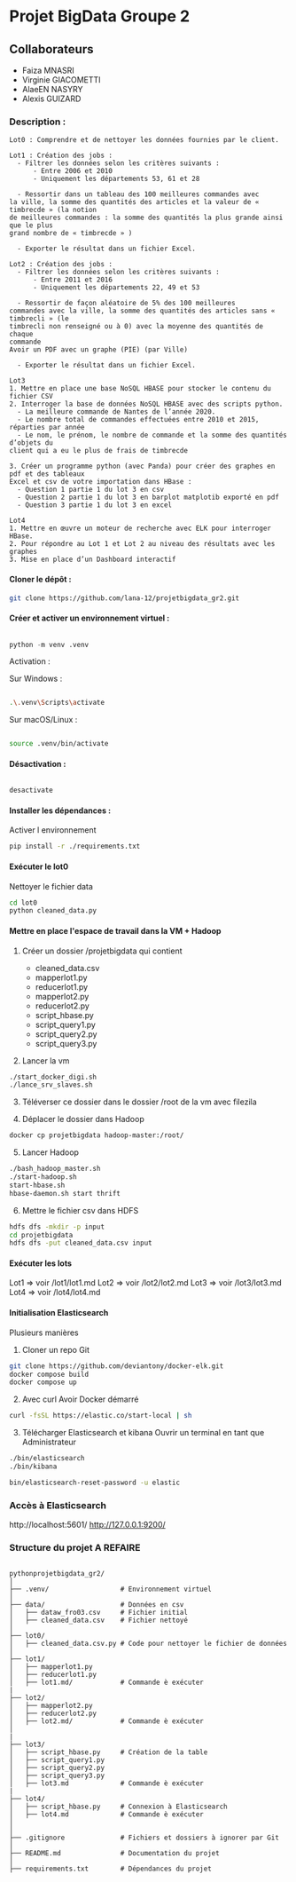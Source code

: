 # Projet BigData Groupe 2 



## Collaborateurs
  - Faiza MNASRI
  - Virginie GIACOMETTI
  - AlaeEN NASYRY
  - Alexis GUIZARD 

### Description :
```
Lot0 : Comprendre et de nettoyer les données fournies par le client.

```

```
Lot1 : Création des jobs :
  - Filtrer les données selon les critères suivants : 
      - Entre 2006 et 2010
      - Uniquement les départements 53, 61 et 28

  - Ressortir dans un tableau des 100 meilleures commandes avec
la ville, la somme des quantités des articles et la valeur de « timbrecde » (la notion
de meilleures commandes : la somme des quantités la plus grande ainsi que le plus
grand nombre de « timbrecde » )

  - Exporter le résultat dans un fichier Excel.
```

```
Lot2 : Création des jobs :
  - Filtrer les données selon les critères suivants : 
      - Entre 2011 et 2016
      - Uniquement les départements 22, 49 et 53

  - Ressortir de façon aléatoire de 5% des 100 meilleures
commandes avec la ville, la somme des quantités des articles sans « timbrecli » (le
timbrecli non renseigné ou à 0) avec la moyenne des quantités de chaque
commande
Avoir un PDF avec un graphe (PIE) (par Ville)

  - Exporter le résultat dans un fichier Excel.
```

```
Lot3 
1. Mettre en place une base NoSQL HBASE pour stocker le contenu du fichier CSV
2. Interroger la base de données NoSQL HBASE avec des scripts python.
  - La meilleure commande de Nantes de l’année 2020.
  - Le nombre total de commandes effectuées entre 2010 et 2015, réparties par année
  - Le nom, le prénom, le nombre de commande et la somme des quantités d’objets du
client qui a eu le plus de frais de timbrecde

3. Créer un programme python (avec Panda) pour créer des graphes en pdf et des tableaux
Excel et csv de votre importation dans HBase :
  - Question 1 partie 1 du lot 3 en csv
  - Question 2 partie 1 du lot 3 en barplot matplotib exporté en pdf
  - Question 3 partie 1 du lot 3 en excel
```

```
Lot4
1. Mettre en œuvre un moteur de recherche avec ELK pour interroger HBase.
2. Pour répondre au Lot 1 et Lot 2 au niveau des résultats avec les graphes
3. Mise en place d’un Dashboard interactif
```


#### Cloner le dépôt :

```bash
git clone https://github.com/lana-12/projetbigdata_gr2.git
```

#### Créer et activer un environnement virtuel :

```python

python -m venv .venv

```

Activation :

Sur Windows :

```bash

.\.venv\Scripts\activate

```

Sur macOS/Linux :
```bash

source .venv/bin/activate

```

#### Désactivation :
```bash

desactivate

```

#### Installer les dépendances :

Activer l environnement
```bash
pip install -r ./requirements.txt

```
#### Exécuter le lot0

Nettoyer le fichier data
```bash
cd lot0
python cleaned_data.py
```


#### Mettre en place l'espace de travail dans la VM + Hadoop

1. Créer un dossier /projetbigdata qui contient 
    - cleaned_data.csv
    - mapperlot1.py
    - reducerlot1.py
    - mapperlot2.py
    - reducerlot2.py
    - script_hbase.py
    - script_query1.py
    - script_query2.py
    - script_query3.py


2. Lancer la vm 
```bash
./start_docker_digi.sh
./lance_srv_slaves.sh
```

3. Téléverser ce dossier dans le dossier /root de la vm avec filezila

4. Déplacer le dossier dans Hadoop
```bash
docker cp projetbigdata hadoop-master:/root/
```

5. Lancer Hadoop
```bash
./bash_hadoop_master.sh
./start-hadoop.sh
start-hbase.sh
hbase-daemon.sh start thrift
```

6. Mettre le fichier csv dans HDFS
```bash
hdfs dfs -mkdir -p input
cd projetbigdata
hdfs dfs -put cleaned_data.csv input
```


#### Exécuter les lots

Lot1 => voir /lot1/lot1.md
Lot2 => voir /lot2/lot2.md
Lot3 => voir /lot3/lot3.md
Lot4 => voir /lot4/lot4.md


#### Initialisation Elasticsearch

Plusieurs manières 

1. Cloner un repo Git 
```bash
git clone https://github.com/deviantony/docker-elk.git
docker compose build
docker compose up
```

2. Avec curl 
Avoir Docker démarré
```bash
curl -fsSL https://elastic.co/start-local | sh

```

3. Télécharger Elasticsearch et kibana
Ouvrir un terminal en tant que Administrateur
```bash
./bin/elasticsearch
./bin/kibana

bin/elasticsearch-reset-password -u elastic

```


### Accès à Elasticsearch

http://localhost:5601/
http://127.0.0.1:9200/



### Structure du projet  A REFAIRE

```

pythonprojetbigdata_gr2/
│
├── .venv/                  # Environnement virtuel
│
├── data/                   # Données en csv
│   ├── dataw_fro03.csv     # Fichier initial
│   ├── cleaned_data.csv    # Fichier nettoyé
│      
├── lot0/                   
│   ├── cleaned_data.csv.py # Code pour nettoyer le fichier de données
│      
├── lot1/                    
│   ├── mapperlot1.py       
│   ├── reducerlot1.py      
│   ├── lot1.md/            # Commande è exécuter
|
├── lot2/                    
│   ├── mapperlot2.py       
│   ├── reducerlot2.py      
│   ├── lot2.md/            # Commande è exécuter
│      
|
├── lot3/                    
│   ├── script_hbase.py     # Création de la table       
│   ├── script_query1.py      
│   ├── script_query2.py            
│   ├── script_query3.py            
│   ├── lot3.md             # Commande è exécuter    
|        
├── lot4/                    
│   ├── script_hbase.py     # Connexion à Elasticsearch      
│   ├── lot4.md             # Commande è exécuter            
│      
│
├── .gitignore              # Fichiers et dossiers à ignorer par Git
│
├── README.md               # Documentation du projet
│
├── requirements.txt        # Dépendances du projet
```




